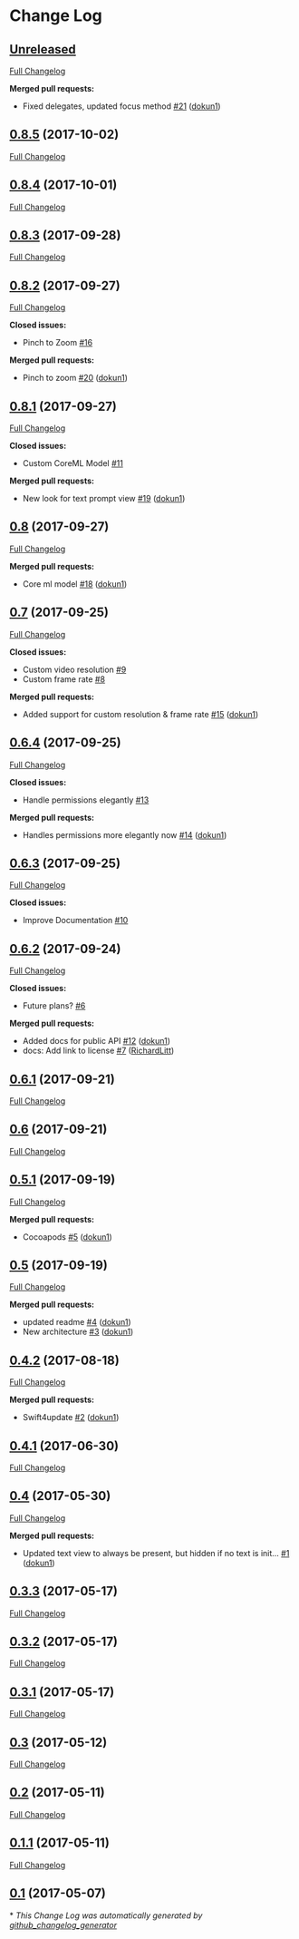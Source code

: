 # Change Log

## [Unreleased](https://github.com/dokun1/Lumina/tree/HEAD)

[Full Changelog](https://github.com/dokun1/Lumina/compare/0.8.5...HEAD)

**Merged pull requests:**

- Fixed delegates, updated focus method [\#21](https://github.com/dokun1/Lumina/pull/21) ([dokun1](https://github.com/dokun1))

## [0.8.5](https://github.com/dokun1/Lumina/tree/0.8.5) (2017-10-02)
[Full Changelog](https://github.com/dokun1/Lumina/compare/0.8.4...0.8.5)

## [0.8.4](https://github.com/dokun1/Lumina/tree/0.8.4) (2017-10-01)
[Full Changelog](https://github.com/dokun1/Lumina/compare/0.8.3...0.8.4)

## [0.8.3](https://github.com/dokun1/Lumina/tree/0.8.3) (2017-09-28)
[Full Changelog](https://github.com/dokun1/Lumina/compare/0.8.2...0.8.3)

## [0.8.2](https://github.com/dokun1/Lumina/tree/0.8.2) (2017-09-27)
[Full Changelog](https://github.com/dokun1/Lumina/compare/0.8.1...0.8.2)

**Closed issues:**

- Pinch to Zoom [\#16](https://github.com/dokun1/Lumina/issues/16)

**Merged pull requests:**

- Pinch to zoom [\#20](https://github.com/dokun1/Lumina/pull/20) ([dokun1](https://github.com/dokun1))

## [0.8.1](https://github.com/dokun1/Lumina/tree/0.8.1) (2017-09-27)
[Full Changelog](https://github.com/dokun1/Lumina/compare/0.8...0.8.1)

**Closed issues:**

- Custom CoreML Model [\#11](https://github.com/dokun1/Lumina/issues/11)

**Merged pull requests:**

- New look for text prompt view [\#19](https://github.com/dokun1/Lumina/pull/19) ([dokun1](https://github.com/dokun1))

## [0.8](https://github.com/dokun1/Lumina/tree/0.8) (2017-09-27)
[Full Changelog](https://github.com/dokun1/Lumina/compare/0.7...0.8)

**Merged pull requests:**

- Core ml model [\#18](https://github.com/dokun1/Lumina/pull/18) ([dokun1](https://github.com/dokun1))

## [0.7](https://github.com/dokun1/Lumina/tree/0.7) (2017-09-25)
[Full Changelog](https://github.com/dokun1/Lumina/compare/0.6.4...0.7)

**Closed issues:**

- Custom video resolution [\#9](https://github.com/dokun1/Lumina/issues/9)
- Custom frame rate [\#8](https://github.com/dokun1/Lumina/issues/8)

**Merged pull requests:**

- Added support for custom resolution & frame rate [\#15](https://github.com/dokun1/Lumina/pull/15) ([dokun1](https://github.com/dokun1))

## [0.6.4](https://github.com/dokun1/Lumina/tree/0.6.4) (2017-09-25)
[Full Changelog](https://github.com/dokun1/Lumina/compare/0.6.3...0.6.4)

**Closed issues:**

- Handle permissions elegantly [\#13](https://github.com/dokun1/Lumina/issues/13)

**Merged pull requests:**

- Handles permissions more elegantly now [\#14](https://github.com/dokun1/Lumina/pull/14) ([dokun1](https://github.com/dokun1))

## [0.6.3](https://github.com/dokun1/Lumina/tree/0.6.3) (2017-09-25)
[Full Changelog](https://github.com/dokun1/Lumina/compare/0.6.2...0.6.3)

**Closed issues:**

- Improve Documentation [\#10](https://github.com/dokun1/Lumina/issues/10)

## [0.6.2](https://github.com/dokun1/Lumina/tree/0.6.2) (2017-09-24)
[Full Changelog](https://github.com/dokun1/Lumina/compare/0.6.1...0.6.2)

**Closed issues:**

- Future plans? [\#6](https://github.com/dokun1/Lumina/issues/6)

**Merged pull requests:**

- Added docs for public API [\#12](https://github.com/dokun1/Lumina/pull/12) ([dokun1](https://github.com/dokun1))
- docs: Add link to license [\#7](https://github.com/dokun1/Lumina/pull/7) ([RichardLitt](https://github.com/RichardLitt))

## [0.6.1](https://github.com/dokun1/Lumina/tree/0.6.1) (2017-09-21)
[Full Changelog](https://github.com/dokun1/Lumina/compare/0.6...0.6.1)

## [0.6](https://github.com/dokun1/Lumina/tree/0.6) (2017-09-21)
[Full Changelog](https://github.com/dokun1/Lumina/compare/0.5.1...0.6)

## [0.5.1](https://github.com/dokun1/Lumina/tree/0.5.1) (2017-09-19)
[Full Changelog](https://github.com/dokun1/Lumina/compare/0.5...0.5.1)

**Merged pull requests:**

- Cocoapods [\#5](https://github.com/dokun1/Lumina/pull/5) ([dokun1](https://github.com/dokun1))

## [0.5](https://github.com/dokun1/Lumina/tree/0.5) (2017-09-19)
[Full Changelog](https://github.com/dokun1/Lumina/compare/0.4.2...0.5)

**Merged pull requests:**

- updated readme [\#4](https://github.com/dokun1/Lumina/pull/4) ([dokun1](https://github.com/dokun1))
- New architecture [\#3](https://github.com/dokun1/Lumina/pull/3) ([dokun1](https://github.com/dokun1))

## [0.4.2](https://github.com/dokun1/Lumina/tree/0.4.2) (2017-08-18)
[Full Changelog](https://github.com/dokun1/Lumina/compare/0.4.1...0.4.2)

**Merged pull requests:**

- Swift4update [\#2](https://github.com/dokun1/Lumina/pull/2) ([dokun1](https://github.com/dokun1))

## [0.4.1](https://github.com/dokun1/Lumina/tree/0.4.1) (2017-06-30)
[Full Changelog](https://github.com/dokun1/Lumina/compare/0.4...0.4.1)

## [0.4](https://github.com/dokun1/Lumina/tree/0.4) (2017-05-30)
[Full Changelog](https://github.com/dokun1/Lumina/compare/0.3.3...0.4)

**Merged pull requests:**

- Updated text view to always be present, but hidden if no text is init… [\#1](https://github.com/dokun1/Lumina/pull/1) ([dokun1](https://github.com/dokun1))

## [0.3.3](https://github.com/dokun1/Lumina/tree/0.3.3) (2017-05-17)
[Full Changelog](https://github.com/dokun1/Lumina/compare/0.3.2...0.3.3)

## [0.3.2](https://github.com/dokun1/Lumina/tree/0.3.2) (2017-05-17)
[Full Changelog](https://github.com/dokun1/Lumina/compare/0.3.1...0.3.2)

## [0.3.1](https://github.com/dokun1/Lumina/tree/0.3.1) (2017-05-17)
[Full Changelog](https://github.com/dokun1/Lumina/compare/0.3...0.3.1)

## [0.3](https://github.com/dokun1/Lumina/tree/0.3) (2017-05-12)
[Full Changelog](https://github.com/dokun1/Lumina/compare/0.2...0.3)

## [0.2](https://github.com/dokun1/Lumina/tree/0.2) (2017-05-11)
[Full Changelog](https://github.com/dokun1/Lumina/compare/0.1.1...0.2)

## [0.1.1](https://github.com/dokun1/Lumina/tree/0.1.1) (2017-05-11)
[Full Changelog](https://github.com/dokun1/Lumina/compare/0.1...0.1.1)

## [0.1](https://github.com/dokun1/Lumina/tree/0.1) (2017-05-07)


\* *This Change Log was automatically generated by [github_changelog_generator](https://github.com/skywinder/Github-Changelog-Generator)*